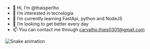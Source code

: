 - 👋 Hi, I’m @thaisperlho
- 👀 I’m interested in tecnologia
- 🌱 I’m currently learning FastApi, python and NodeJS
- 💞️ I’m looking to get better every day
- 📫 You can contact me through carvalho.thais0301@gmail.com

<!---
thaisperlho/thaisperlho is a ✨ special ✨ repository because its `README.md` (this file) appears on your GitHub profile.
You can click the Preview link to take a look at your changes.
--->

![Snake animation](https://github.com/thaisperlho/thaisperlho/blob/output/github-contribution-grid-snake.svg)

